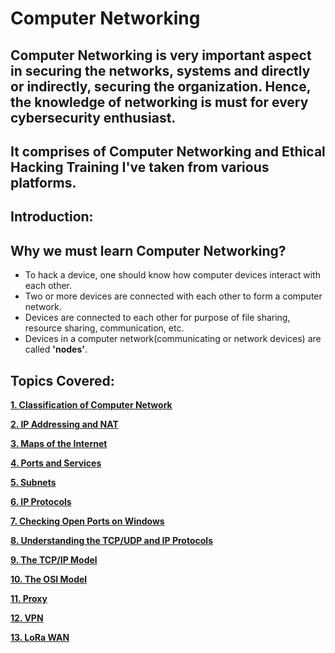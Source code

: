 # Computer Networking

## **Computer Networking is very important aspect in securing the networks, systems and directly or indirectly, securing the organization. Hence, the knowledge of networking is must for every cybersecurity enthusiast.**

## It comprises of Computer Networking and Ethical Hacking Training I've taken from various platforms. 

## Introduction:

## Why we must learn Computer Networking?
- To hack a device, one should know how computer devices interact with each other.
- Two or more devices are connected with each other to form a computer network.
- Devices are connected to each other for purpose of file sharing, resource sharing, communication, etc.
- Devices in a computer network(communicating or network devices) are called **'nodes'**.

## Topics Covered:

**[1. Classification of Computer Network](https://github.com/ShubhamJagtap2000/Computer-Networking/blob/main/Classification-of-Computer-Network.md)**

**[2. IP Addressing and NAT](https://github.com/ShubhamJagtap2000/Computer-Networking/blob/main/IP-Addressing-And-NAT.md)**

**[3. Maps of the Internet](https://github.com/ShubhamJagtap2000/Computer-Networking/blob/main/Maps-of-the-Internet.md)**

**[4. Ports and Services](https://github.com/ShubhamJagtap2000/Computer-Networking/blob/main/Ports-and-Services.md)**

**[5. Subnets](https://github.com/ShubhamJagtap2000/Computer-Networking/blob/main/Subnets.md)**

**[6. IP Protocols](https://github.com/ShubhamJagtap2000/Computer-Networking/blob/main/Protocols.md)**

**[7. Checking Open Ports on Windows](https://github.com/ShubhamJagtap2000/Computer-Networking/blob/main/Checking-Open-Ports-on-Windows.md)**

**[8. Understanding the TCP/UDP and IP Protocols](https://github.com/ShubhamJagtap2000/Computer-Networking/blob/main/TCP-UDP-IP-Protocols.md)**

**[9. The TCP/IP Model](https://github.com/ShubhamJagtap2000/Computer-Networking/blob/main/The-TCP-IP-Model.md)**

**[10. The OSI Model](https://github.com/ShubhamJagtap2000/Computer-Networking/blob/main/The-OSI-Model.md)**

**[11. Proxy](https://github.com/ShubhamJagtap2000/Computer-Networking/blob/main/Proxy.md)**

**[12. VPN](https://github.com/ShubhamJagtap2000/Computer-Networking/blob/main/VPN.md)**

**[13. LoRa WAN](https://github.com/ShubhamJagtap2000/Computer-Networking/blob/main/LoRa-WAN.md)**
